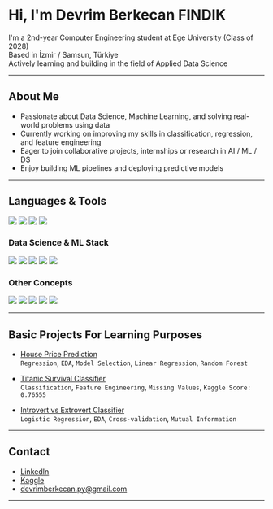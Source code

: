 # Hi, I'm Devrim Berkecan FINDIK

I'm a 2nd-year Computer Engineering student at Ege University (Class of 2028)  
Based in İzmir / Samsun, Türkiye  
Actively learning and building in the field of Applied Data Science

---

## About Me

- Passionate about Data Science, Machine Learning, and solving real-world problems using data  
- Currently working on improving my skills in classification, regression, and feature engineering  
- Eager to join collaborative projects, internships or research in AI / ML / DS  
- Enjoy building ML pipelines and deploying predictive models

---

## Languages & Tools

<p align="left">
  <img src="https://img.shields.io/badge/Python-3776AB?style=for-the-badge&logo=python&logoColor=white" />
  <img src="https://img.shields.io/badge/Java-007396?style=for-the-badge&logo=java&logoColor=white" />
  <img src="https://img.shields.io/badge/C%23-239120?style=for-the-badge&logo=c-sharp&logoColor=white" />
  <img src="https://img.shields.io/badge/Jupyter-F37626?style=for-the-badge&logo=jupyter&logoColor=white" />
</p>

### Data Science & ML Stack

<p align="left">
  <img src="https://img.shields.io/badge/Numpy-013243?style=for-the-badge&logo=numpy&logoColor=white" />
  <img src="https://img.shields.io/badge/Pandas-150458?style=for-the-badge&logo=pandas&logoColor=white" />
  <img src="https://img.shields.io/badge/Matplotlib-11557C?style=for-the-badge&logo=matplotlib&logoColor=white" />
  <img src="https://img.shields.io/badge/Seaborn-0099C6?style=for-the-badge&logo=seaborn&logoColor=white" />
  <img src="https://img.shields.io/badge/Scikit--learn-F7931E?style=for-the-badge&logo=scikitlearn&logoColor=white" />
</p>

### Other Concepts

<p align="left">
  <img src="https://img.shields.io/badge/EDA-blue?style=for-the-badge" />
  <img src="https://img.shields.io/badge/Feature%20Engineering-green?style=for-the-badge" />
  <img src="https://img.shields.io/badge/Supervised%20Learning-orange?style=for-the-badge" />
  <img src="https://img.shields.io/badge/Unsupervised%20Learning-lightgrey?style=for-the-badge" />
  <img src="https://img.shields.io/badge/Cross%20Validation-red?style=for-the-badge" />
</p>

---

## Basic Projects For Learning Purposes

- [House Price Prediction](https://github.com/kyeah55/house-price-prediction)  
  `Regression`, `EDA`, `Model Selection`, `Linear Regression`, `Random Forest`

- [Titanic Survival Classifier](https://github.com/kyeah55/titanic-project)  
  `Classification`, `Feature Engineering`, `Missing Values`, `Kaggle Score: 0.76555`

- [Introvert vs Extrovert Classifier](https://github.com/kyeah55/introvert-extrovert-classifier)  
  `Logistic Regression`, `EDA`, `Cross-validation`, `Mutual Information`

---

## Contact

- [LinkedIn](https://www.linkedin.com/in/devrimberkecanfındık)  
- [Kaggle](https://www.kaggle.com/devrimberkecanfindik)  
- devrimberkecan.py@gmail.com

---
